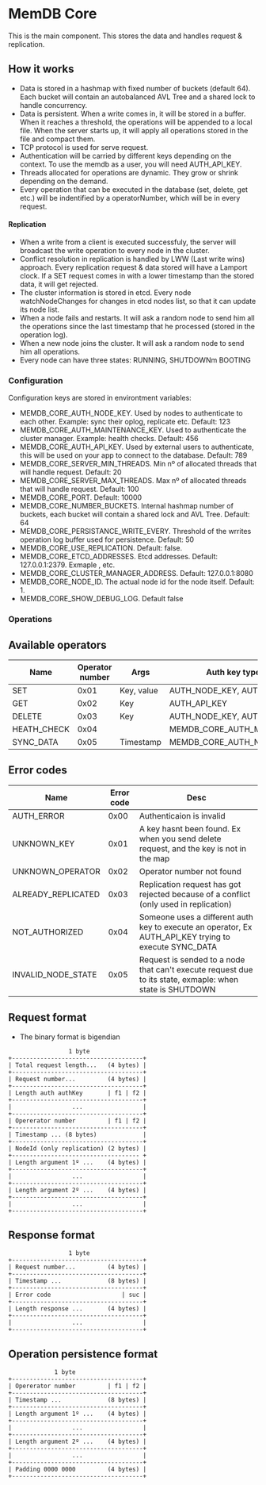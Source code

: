 # MemDB Core

This is the main component. This stores the data and handles request & replication.

## How it works
- Data is stored in a hashmap with fixed number of buckets (default 64). Each bucket will contain an autobalanced AVL Tree and a shared lock to handle concurrency.
- Data is persistent. When a write comes in, it will be stored in a buffer. When it reaches a threshold, the operations will be appended to a local file. When the server starts up, it will apply all operations stored in the file and compact them.
- TCP protocol is used for serve request.
- Authentication will be carried by different keys depending on the context. To use the memdb as a user, you will need AUTH_API_KEY.
- Threads allocated for operations are dynamic. They grow or shrink depending on the demand.
- Every operation that can be executed in the database (set, delete, get etc.) will be indentified by a operatorNumber, which will be in every request.
#### Replication
- When a write from a client is executed successfuly, the server will broadcast the write operation to every node in the cluster.
- Conflict resolution in replication is handled by LWW (Last write wins) approach. Every replication request & data stored will have a Lamport clock. If a SET request comes in with a lower timestamp than the stored data, it will get rejected.
- The cluster information is stored in etcd. Every node watchNodeChanges for changes in etcd nodes list, so that it can update its node list.
- When a node fails and restarts. It will ask a random node to send him all the operations since the last timestamp that he processed (stored in the operation log).
- When a new node joins the cluster. It will ask a random node to send him all operations.
- Every node can have three states: RUNNING, SHUTDOWNm BOOTING

### Configuration
Configuration keys are stored in environtment variables:
- MEMDB_CORE_AUTH_NODE_KEY. Used by nodes to authenticate to each other. Example: sync their oplog, replicate etc. Default: 123
- MEMDB_CORE_AUTH_MAINTENANCE_KEY. Used to authenticate the cluster manager. Example: health checks. Default: 456
- MEMDB_CORE_AUTH_API_KEY. Used by external users to authenticate, this will be used on your app to connect to the database. Default: 789
- MEMDB_CORE_SERVER_MIN_THREADS. Min nº of allocated threads that will handle request. Default: 20
- MEMDB_CORE_SERVER_MAX_THREADS. Max nº of allocated threads that will handle request. Default: 100
- MEMDB_CORE_PORT. Default: 10000
- MEMDB_CORE_NUMBER_BUCKETS. Internal hashmap number of buckets, each bucket will contain a shared lock and AVL Tree. Default: 64
- MEMDB_CORE_PERSISTANCE_WRITE_EVERY. Threshold of the wrrites operation log buffer used for persistence. Default: 50
- MEMDB_CORE_USE_REPLICATION. Default: false.
- MEMDB_CORE_ETCD_ADDRESSES. Etcd addresses. Default: 127.0.0.1:2379. Exmaple <address1>,<address2> etc.
- MEMDB_CORE_CLUSTER_MANAGER_ADDRESS. Default: 127.0.0.1:8080
- MEMDB_CORE_NODE_ID. The actual node id for the node itself. Default: 1.
- MEMDB_CORE_SHOW_DEBUG_LOG. Default false

### Operations
## Available operators
| **Name**    | **Operator number** | **Args**   | **Auth key type required**      |
|-------------|---------------------|------------|---------------------------------|
| SET         | 0x01                | Key, value | AUTH_NODE_KEY, AUTH_API_KEY     |
| GET         | 0x02                | Key        | AUTH_API_KEY                    |
| DELETE      | 0x03                | Key        | AUTH_NODE_KEY, AUTH_API_KEY     |
| HEATH_CHECK | 0x04                |            | MEMDB_CORE_AUTH_MAINTENANCE_KEY |
| SYNC_DATA   | 0x05                | Timestamp  | MEMDB_CORE_AUTH_NODE_KEY        |

## Error codes
| **Name**           | **Error code** | **Desc**                                                                                                 |
|--------------------|----------------|----------------------------------------------------------------------------------------------------------|
| AUTH_ERROR         | 0x00           | Authenticaion is invalid                                                                                 |
| UNKNOWN_KEY        | 0x01           | A key hasnt been found. Ex when you send delete request, and the key is not in the map                   |
| UNKNOWN_OPERATOR   | 0x02           | Operator number not found                                                                                |
| ALREADY_REPLICATED | 0x03           | Replication request has got rejected because of a conflict (only used in replication)                    |
| NOT_AUTHORIZED     | 0x04           | Someone uses a different auth key to execute an operator, Ex AUTH_API_KEY trying to execute SYNC_DATA    |
| INVALID_NODE_STATE | 0x05           | Request is sended to a node that can't execute request due to its state, exmaple: when state is SHUTDOWN |

## Request format
- The binary format is bigendian

````
                 1 byte
+-------------------------------------+
| Total request length...   (4 bytes) |                 
+-------------------------------------+
| Request number...         (4 bytes) | 
+-------------------------------------+
| Length auth authKey       | f1 | f2 |   
+-------------------------------------+   
|                 ...                 | 
+-------------------------------------+
| Opererator number         | f1 | f2 |   
+-------------------------------------+
| Timestamp ... (8 bytes)             |
+-------------------------------------+
| NodeId (only replication) (2 bytes) |
+------------------------------------ +   
| Length argument 1º ...    (4 bytes) |
+-------------------------------------+
|                 ...                 | 
+-------------------------------------+
| Length argument 2º ...    (4 bytes) | 
+-------------------------------------+
|                 ...                 | 
+-------------------------------------+
````

## Response format
````
                 1 byte
+-------------------------------------+
| Request number...         (4 bytes) | 
+-------------------------------------+
| Timestamp ...             (8 bytes) |
+-------------------------------------+   
| Error code                    | suc |   
+-------------------------------------+   
| Length response ...       (4 bytes) |
+-------------------------------------+   
|                 ...                 | 
+-------------------------------------+
````

## Operation persistence format
````
             1 byte
+-------------------------------------+
| Opererator number         | f1 | f2 |   
+-------------------------------------+
| Timestamp ...             (8 bytes) |
+-------------------------------------+   
| Length argument 1º ...    (4 bytes) |
+-------------------------------------+
|                 ...                 | 
+-------------------------------------+
| Length argument 2º ...    (4 bytes) | 
+-------------------------------------+
|                 ...                 | 
+-------------------------------------+
| Padding 0000 0000         (4 bytes) |
+-------------------------------------+

````
